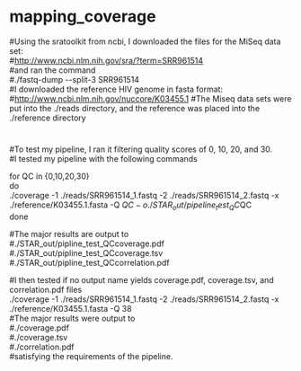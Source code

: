 # mapping_coverage

#Using the sratoolkit from ncbi, I downloaded the files for the MiSeq data set:  
#http://www.ncbi.nlm.nih.gov/sra/?term=SRR961514  
#and ran the command  
#./fastq-dump --split-3 SRR961514  
#I downloaded the reference HIV genome in fasta format:  
#http://www.ncbi.nlm.nih.gov/nuccore/K03455.1
#The Miseq data sets were put into the ./reads directory, and the reference was placed into the ./reference directory  
#  
#To test my pipeline, I ran it filtering quality scores of 0, 10, 20, and 30.  
#I tested my pipeline with the following commands  

for QC in {0,10,20,30}  
do  
./coverage -1 ./reads/SRR961514_1.fastq -2 ./reads/SRR961514_2.fastq  -x ./reference/K03455.1.fasta -Q $QC -o ./STAR_out/pipeline_test_QC$QC  
done  

#The major results are output to   
#./STAR_out/pipline_test_QC<QC filter>coverage.pdf  
#./STAR_out/pipline_test_QC<QC filter>coverage.tsv  
#./STAR_out/pipline_test_QC<QC filter>correlation.pdf  

#I then tested if no output name yields coverage.pdf, coverage.tsv, and correlation.pdf files  
./coverage -1 ./reads/SRR961514_1.fastq -2 ./reads/SRR961514_2.fastq  -x ./reference/K03455.1.fasta -Q 38  
#The major results were output to   
#./coverage.pdf  
#./coverage.tsv  
#./correlation.pdf  
#satisfying the requirements of the pipeline.  

